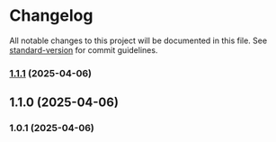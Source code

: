 # Changelog

All notable changes to this project will be documented in this file. See [standard-version](https://github.com/conventional-changelog/standard-version) for commit guidelines.

### [1.1.1](https://github.com/Ox1dev/screeps-learn-JS/compare/v1.1.0...v1.1.1) (2025-04-06)

## 1.1.0 (2025-04-06)

### 1.0.1 (2025-04-06)

